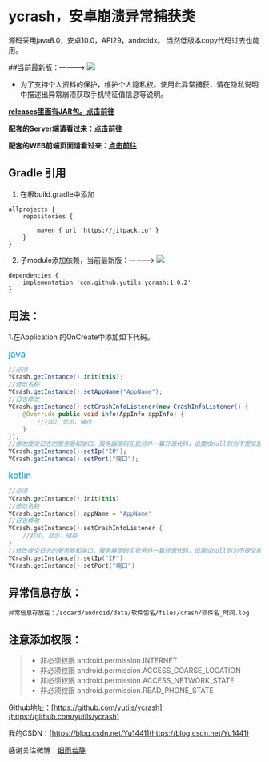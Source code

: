 # ycrash，安卓崩溃异常捕获类
源码采用java8.0，安卓10.0，API29，androidx。
当然低版本copy代码过去也能用。

##当前最新版：————> [![](https://imgconvert.csdnimg.cn/aHR0cHM6Ly9qaXRwYWNrLmlvL3YveXV0aWxzL3ljcmFzaC5zdmc?x-oss-process=image/format,png)](https://jitpack.io/#yutils/ycrash)

- 为了支持个人资料的保护，维护个人隐私权。使用此异常捕获，请在隐私说明中描述出异常崩溃获取手机特征值信息等说明。

**[releases里面有JAR包。点击前往](https://github.com/yutils/ycrash/releases)**

**配套的Server端请看过来：[点击前往](https://github.com/yutils/ycrash-server)**

**配套的WEB前端页面请看过来：[点击前往](https://github.com/yutils/ycrash-web)**

## Gradle 引用

1. 在根build.gradle中添加
```
allprojects {
    repositories {
        ...
        maven { url 'https://jitpack.io' }
    }
}
```

2. 子module添加依赖，当前最新版：————> [![](https://imgconvert.csdnimg.cn/aHR0cHM6Ly9qaXRwYWNrLmlvL3YveXV0aWxzL3ljcmFzaC5zdmc?x-oss-process=image/format,png)](https://jitpack.io/#yutils/ycrash)

```
dependencies {
    implementation 'com.github.yutils:ycrash:1.0.2'
}
```

##  用法：
  1.在Application 的OnCreate中添加如下代码。

<font color=#0099ff size=4 >java</font>
```java
//必须
YCrash.getInstance().init(this);
//修改名称
YCrash.getInstance().setAppName("AppName");
//日志修改
YCrash.getInstance().setCrashInfoListener(new CrashInfoListener() {
    @Override public void info(AppInfo appInfo) {
        //打印，显示，储存
    }
});
//修改提交日志的服务器和端口，服务器源码见我另外一篇开源代码，设置成null则为不提交服务器
YCrash.getInstance().setIp("IP");
YCrash.getInstance().setPort("端口");
```

<font color=#0099ff size=4 >kotlin</font>
```kotlin
//必须
YCrash.getInstance().init(this)
//修改名称
YCrash.getInstance().appName = "AppName"
//日志修改
YCrash.getInstance().setCrashInfoListener {
    //打印，显示，储存
}
//修改提交日志的服务器和端口，服务器源码见我另外一篇开源代码，设置成null则为不提交服务器
YCrash.getInstance().setIp("IP")
YCrash.getInstance().setPort("端口")
```

## 异常信息存放：
    异常信息存放在：/sdcard/android/data/软件包名/files/crash/软件名_时间.log

## 注意添加权限：
> * 非必须权限  android.permission.INTERNET
> * 非必须权限 android.permission.ACCESS_COARSE_LOCATION
> * 非必须权限 android.permission.ACCESS_NETWORK_STATE
> * 非必须权限 android.permission.READ_PHONE_STATE



Github地址：[https://github.com/yutils/ycrash](https://github.com/yutils/ycrash)

我的CSDN：[https://blog.csdn.net/Yu1441](https://blog.csdn.net/Yu1441)

感谢关注微博：[细雨若静](https://weibo.com/32005200)